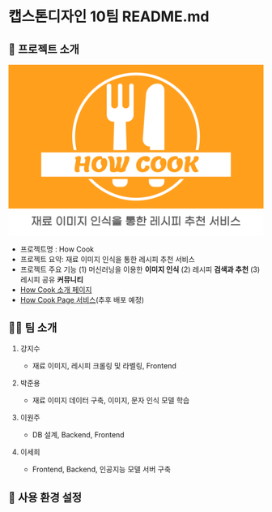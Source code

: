 # 캡스톤디자인 10팀 README.md

## 📝 프로젝트 소개

![Image](/img/main.png)

- 프로젝트명 : How Cook
- 프로젝트 요약: 재료 이미지 인식을 통한 레시피 추천 서비스
- 프로젝트 주요 기능
	(1) 머신러닝을 이용한 **이미지 인식**
	(2) 레시피 **검색과 추천**
	(3) 레시피 공유 **커뮤니티**
- [How Cook 소개 페이지](https://kookmin-sw.github.io/capstone-2022-10/)
- [How Cook Page 서비스]()(추후 배포 예정)

## 👨‍🍳 팀 소개

1. 강지수

	- 재료 이미지, 레시피 크롤링 및 라벨링, Frontend

2. 박준용

	- 재료 이미지 데이터 구축, 이미지, 문자 인식 모델 학습

3. 이원주

	- DB 설계, Backend, Frontend

4. 이세희

	- Frontend, Backend, 인공지능 모델 서버 구축

## 🔎 사용 환경 설정



